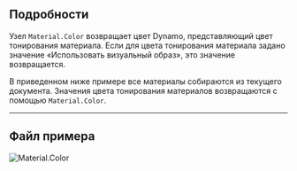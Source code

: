 ## Подробности
Узел `Material.Color` возвращает цвет Dynamo, представляющий цвет тонирования материала. Если для цвета тонирования материала задано значение «Использовать визуальный образ», это значение возвращается.

В приведенном ниже примере все материалы собираются из текущего документа. Значения цвета тонирования материалов возвращаются с помощью `Material.Color`.

___
## Файл примера

![Material.Color](./Revit.Elements.Material.Color_img.jpg)
